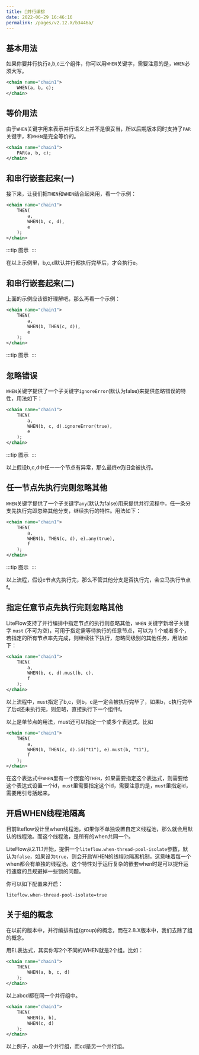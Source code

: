 ```yaml
---
title: 🎋并行编排
date: 2022-06-29 16:46:16
permalink: /pages/v2.12.X/b3446a/
---
```


## 基本用法

如果你要并行执行a,b,c三个组件，你可以用`WHEN`关键字，需要注意的是，`WHEN`必须大写。

```xml
<chain name="chain1">
    WHEN(a, b, c);
</chain>
```

## 等价用法

由于`WHEN`关键字用来表示并行语义上并不是很妥当，所以后期版本同时支持了`PAR`关键字，和`WHEN`是完全等价的。

```xml
<chain name="chain1">
    PAR(a, b, c);
</chain>
```

## 和串行嵌套起来(一)

接下来，让我们把`THEN`和`WHEN`结合起来用，看一个示例：

```xml
<chain name="chain1">
    THEN(
        a,
        WHEN(b, c, d),
        e
    );
</chain>
```

:::tip 图示
<img :src="$withBase('/img/flow_example/e2.svg')" style="zoom: 80%" class="no-zoom">
:::


在以上示例里，b,c,d默认并行都执行完毕后，才会执行e。

## 和串行嵌套起来(二)

上面的示例应该很好理解吧，那么再看一个示例：

```xml
<chain name="chain1">
    THEN(
        a,
        WHEN(b, THEN(c, d)),
        e
    );
</chain>
```

:::tip 图示
<img :src="$withBase('/img/flow_example/e3.svg')" style="zoom: 80%" class="no-zoom">
:::

## 忽略错误

`WHEN`关键字提供了一个子关键字`ignoreError`(默认为false)来提供忽略错误的特性，用法如下：

```xml
<chain name="chain1">
    THEN(
        a,
        WHEN(b, c, d).ignoreError(true),
        e
    );
</chain>
```
:::tip 图示
<img :src="$withBase('/img/flow_example/e2.svg')" style="zoom: 80%" class="no-zoom">
:::

以上假设b,c,d中任一一个节点有异常，那么最终e仍旧会被执行。

## 任一节点先执行完则忽略其他

`WHEN`关键字提供了一个子关键字`any`(默认为false)用来提供并行流程中，任一条分支先执行完即忽略其他分支，继续执行的特性。用法如下：

```xml
<chain name="chain1">
    THEN(
        a,
        WHEN(b, THEN(c, d), e).any(true),
        f
    );
</chain>
```
:::tip 图示
<img :src="$withBase('/img/flow_example/e4.svg')" style="zoom: 80%" class="no-zoom">
:::

以上流程，假设e节点先执行完，那么不管其他分支是否执行完，会立马执行节点f。

## 指定任意节点先执行完则忽略其他<Badge text="v2.11.1+"/>

LiteFlow支持了并行编排中指定节点的执行则忽略其他，`WHEN` 关键字新增子关键字 `must` (不可为空)，可用于指定需等待执行的任意节点，可以为 1 个或者多个，若指定的所有节点率先完成，则继续往下执行，忽略同级别的其他任务，用法如下：

```xml
<chain name="chain1">
    THEN(
        a,
        WHEN(b, c, d).must(b, c),
        f
    );
</chain>
```

以上流程中，`must`指定了b,c，则b，c是一定会被执行完毕了，如果b，c执行完毕了后d还未执行完，则忽略，直接执行下一个组件f。



以上是单节点的用法，must还可以指定一个或多个表达式。比如

```xml
<chain name="chain1">
    THEN(
        a,
        WHEN(b, THEN(c, d).id("t1"), e).must(b, "t1"),
        f
    );
</chain>
```



在这个表达式中`WHEN`里有一个嵌套的`THEN`，如果需要指定这个表达式，则需要给这个表达式设置一个id，`must`里需要指定这个id，需要注意的是，`must`里指定id，需要用引号括起来。



## 开启WHEN线程池隔离<Badge text="v2.11.1+"/>

目前liteflow设计里when线程池，如果你不单独设置自定义线程池，那么就会用默认的线程池。而这个线程池，是所有的when共同一个。

LiteFlow从2.11.1开始，提供一个`liteflow.when-thread-pool-isolate`参数，默认为`false`，如果设为`true`，则会开启WHEN的线程池隔离机制，这意味着每一个when都会有单独的线程池。这个特性对于运行复杂的嵌套when时是可以提升运行速度的且规避掉一些锁的问题。

你可以如下配置来开启：

```properties
liteflow.when-thread-pool-isolate=true
```


## 关于组的概念

在以前的版本中，并行编排有组(group)的概念，而在2.8.X版本中，我们去除了组的概念。

用EL表达式，其实你写2个不同的WHEN就是2个组。比如：

```xml
<chain name="chain1">
    THEN(
        WHEN(a, b, c, d)
    );
</chain>
```
以上abcd都在同一个并行组中。

```xml
<chain name="chain1">
    THEN(
        WHEN(a, b),
        WHEN(c, d)
    );
</chain>
```
以上例子，ab是一个并行组，而cd是另一个并行组。
